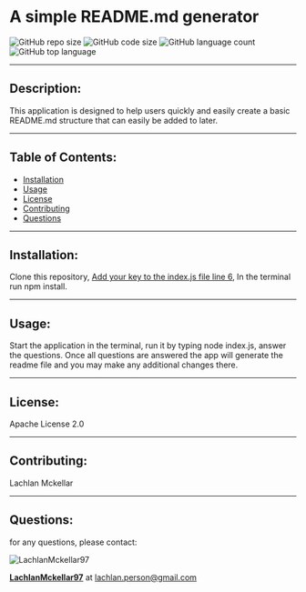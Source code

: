 # A simple README.md generator
  ![GitHub repo size](https://img.shields.io/github/repo-size/LachlanMckellar97/ReadMeGenerator?style=for-the-badge) ![GitHub code size](https://img.shields.io/github/languages/code-size/LachlanMckellar97/ReadMeGenerator?color=gold&style=for-the-badge) ![GitHub language count](https://img.shields.io/github/languages/count/LachlanMckellar97/ReadMeGenerator?color=green&style=for-the-badge) ![GitHub top language](https://img.shields.io/github/languages/top/LachlanMckellar97/ReadMeGenerator?color=red&style=for-the-badge)

  ---

## Description:
This application is designed to help users quickly and easily create a basic README.md structure that can easily be added to later.

---

## Table of Contents:
* [Installation](#installation)
* [Usage](#usage)
* [License](#license)
* [Contributing](#contributing)
* [Questions](#questions)

---

## Installation:
Clone this repository, [Add your key to the index.js file line 6](https://help.github.com/en/github/authenticating-to-github/creating-a-personal-access-token-for-the-command-line), In the terminal run npm install.

---
## Usage:
Start the application in the terminal, run it by typing node index.js, answer the questions. Once all questions are answered the app will generate the readme file and you may make any additional changes there.

---

## License:
Apache License 2.0

---

## Contributing:
Lachlan Mckellar

---

## Questions: 
for any questions, please contact:

![LachlanMckellar97](https://avatars0.githubusercontent.com/u/60289567?v=4) 

__[LachlanMckellar97](https://github.com/LachlanMckellar97)__ at lachlan.person@gmail.com